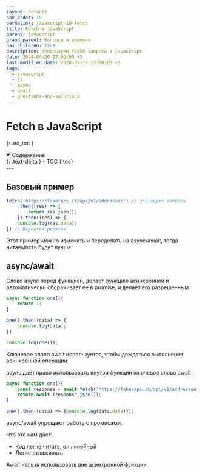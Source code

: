 ```yaml
---
layout: default
nav_order: 19
permalink: javascript-19-fetch
title: Fetch в JavaScript
parent: javascript
grand_parent: Вопросы и решения
has_children: true
description: Используем fetch запросы в javascript
date: 2024-04-20 17:00:00 +3
last_modified_date: 2024-05-10 13:00:00 +3
tags:
  - javascript
  - js
  - async
  - await
  - questions-and-solutions
---
```


# Fetch в JavaScript

{: .no_toc }

<details open markdown="block">
  <summary>
    Содержание
  </summary>
  {: .text-delta }
- TOC
{:toc}
</details>
---

## Базовый пример

````javascript
fetch('https://fakerapi.it/api/v1/addresses') // url адрез запроса
    .then((res) => {
        return res.json();
    }).then((res) => {
    console.log(res.data);
}) // Вернется promise
````

Этот пример можно изменить и переделать на async/await, тогда читаемость будет лучше

## async/await

Слово async перед функцией, делает функцию асинхронной и автоматически оборачивает ее в promise, и делает его разрешенным

````javascript
async function one(){
    return 1;
}

one().then((data) => {
    console.log(data);
})

console.log(one());
````

Ключевое слово await используется, чтобы дождаться выполнения асинхронной операции

async дает право использовать внутри функции ключевое слово await

````javascript
async function one(){
    const response = await fetch('https://fakerapi.it/api/v1/addresses');
    return await (response.json());
}

one().then((data) => {console.log(data.data)});
````

async/await упрощают работу с промисами.

Что это нам дает:

- Код легче читать, он линейный
- Легче отлаживать

Await нельзя использовать вне асинхронной функции